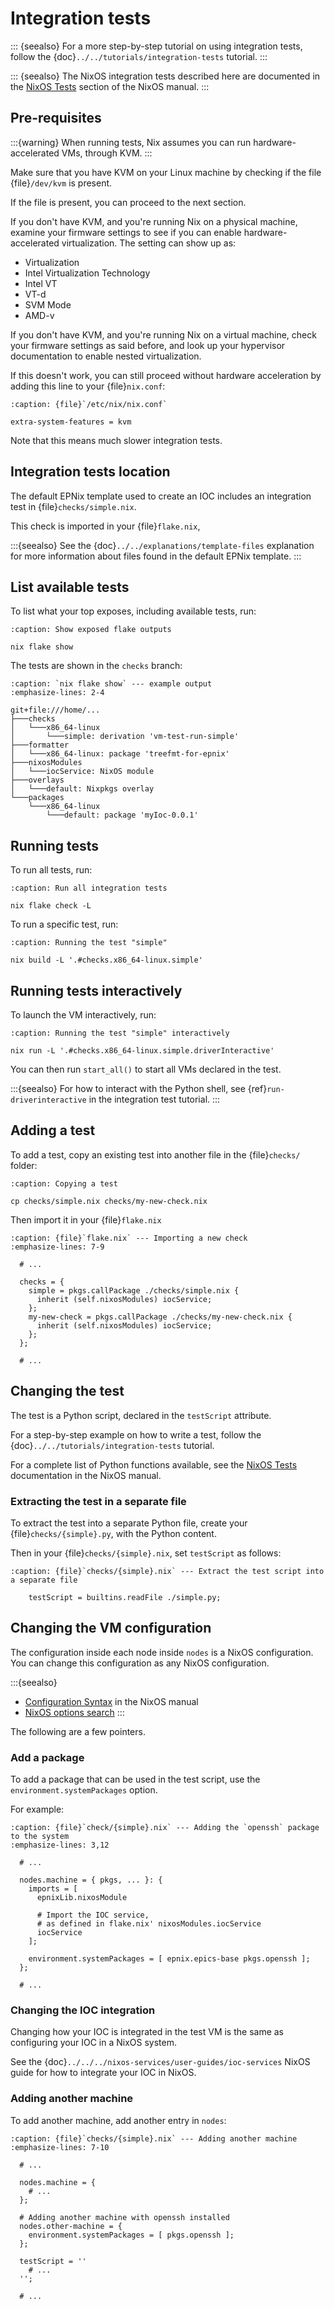 # Integration tests

::: {seealso}
For a more step-by-step tutorial on using integration tests,
follow the {doc}`../../tutorials/integration-tests` tutorial.
:::

::: {seealso}
The NixOS integration tests described here are documented in the [NixOS Tests] section
of the NixOS manual.
:::

## Pre-requisites

:::{warning}
When running tests,
Nix assumes you can run hardware-accelerated VMs,
through KVM.
:::

Make sure that you have KVM on your Linux machine
by checking if the file {file}`/dev/kvm` is present.

If the file is present,
you can proceed to the next section.

If you don't have KVM,
and you're running Nix on a physical machine,
examine your firmware settings
to see if you can enable hardware-accelerated virtualization.
The setting can show up as:

- Virtualization
- Intel Virtualization Technology
- Intel VT
- VT-d
- SVM Mode
- AMD-v

If you don't have KVM,
and you're running Nix on a virtual machine,
check your firmware settings
as said before,
and look up your hypervisor documentation
to enable nested virtualization.

If this doesn't work,
you can still proceed without hardware acceleration
by adding this line to your {file}`nix.conf`:

```{code-block} dosini
:caption: {file}`/etc/nix/nix.conf`

extra-system-features = kvm
```

Note that this means much slower integration tests.

## Integration tests location

The default EPNix template used to create an IOC
includes an integration test in {file}`checks/simple.nix`.

This check is imported in your {file}`flake.nix`,

:::{seealso}
See the {doc}`../../explanations/template-files` explanation
for more information about files found in the default EPNix template.
:::

## List available tests

To list what your top exposes,
including available tests,
run:

```{code-block} bash
:caption: Show exposed flake outputs

nix flake show
```

The tests are shown in the `checks` branch:

```{code-block} console
:caption: `nix flake show` --- example output
:emphasize-lines: 2-4

git+file:///home/...
├───checks
│   └───x86_64-linux
│       └───simple: derivation 'vm-test-run-simple'
├───formatter
│   └───x86_64-linux: package 'treefmt-for-epnix'
├───nixosModules
│   └───iocService: NixOS module
├───overlays
│   └───default: Nixpkgs overlay
└───packages
    └───x86_64-linux
        └───default: package 'myIoc-0.0.1'
```

## Running tests

To run all tests,
run:

```{code-block} bash
:caption: Run all integration tests

nix flake check -L
```

To run a specific test,
run:

```{code-block} bash
:caption: Running the test "simple"

nix build -L '.#checks.x86_64-linux.simple'
```

## Running tests interactively

To launch the VM interactively,
run:

```{code-block} bash
:caption: Running the test "simple" interactively

nix run -L '.#checks.x86_64-linux.simple.driverInteractive'
```

You can then run `start_all()` to start all VMs declared in the test.

:::{seealso}
For how to interact with the Python shell,
see {ref}`run-driverinteractive` in the integration test tutorial.
:::

## Adding a test

To add a test,
copy an existing test into another file in the {file}`checks/` folder:

```{code-block} bash
:caption: Copying a test

cp checks/simple.nix checks/my-new-check.nix
```

Then import it in your {file}`flake.nix`

```{code-block} nix
:caption: {file}`flake.nix` --- Importing a new check
:emphasize-lines: 7-9

  # ...

  checks = {
    simple = pkgs.callPackage ./checks/simple.nix {
      inherit (self.nixosModules) iocService;
    };
    my-new-check = pkgs.callPackage ./checks/my-new-check.nix {
      inherit (self.nixosModules) iocService;
    };
  };

  # ...
```

## Changing the test

The test is a Python script,
declared in the `testScript` attribute.

For a step-by-step example on how to write a test,
follow the {doc}`../../tutorials/integration-tests` tutorial.

For a complete list of Python functions available,
see the [NixOS Tests] documentation in the NixOS manual.

### Extracting the test in a separate file

To extract the test into a separate Python file,
create your {file}`checks/{simple}.py`,
with the Python content.

Then in your {file}`checks/{simple}.nix`,
set `testScript` as follows:

```{code-block} nix
:caption: {file}`checks/{simple}.nix` --- Extract the test script into a separate file

    testScript = builtins.readFile ./simple.py;
```

## Changing the VM configuration

The configuration inside each node inside `nodes` is a NixOS configuration.
You can change this configuration as any NixOS configuration.

:::{seealso}
- [Configuration Syntax] in the NixOS manual
- [NixOS options search]
:::

The following are a few pointers.

### Add a package

To add a package that can be used in the test script,
use the `environment.systemPackages` option.

For example:

```{code-block} nix
:caption: {file}`check/{simple}.nix` --- Adding the `openssh` package to the system
:emphasize-lines: 3,12

  # ...

  nodes.machine = { pkgs, ... }: {
    imports = [
      epnixLib.nixosModule

      # Import the IOC service,
      # as defined in flake.nix' nixosModules.iocService
      iocService
    ];

    environment.systemPackages = [ epnix.epics-base pkgs.openssh ];
  };

  # ...
```

### Changing the IOC integration

Changing how your IOC is integrated in the test VM
is the same as configuring your IOC in a NixOS system.

See the {doc}`../../../nixos-services/user-guides/ioc-services` NixOS guide
for how to integrate your IOC in NixOS.

### Adding another machine

To add another machine,
add another entry in `nodes`:

```{code-block} nix
:caption: {file}`checks/{simple}.nix` --- Adding another machine
:emphasize-lines: 7-10

  # ...

  nodes.machine = {
    # ...
  };

  # Adding another machine with openssh installed
  nodes.other-machine = {
    environment.systemPackages = [ pkgs.openssh ];
  };

  testScript = ''
    # ...
  '';

  # ...
```

  [Configuration Syntax]: https://nixos.org/manual/nixos/stable/#sec-configuration-syntax
  [NixOS Tests]: https://nixos.org/manual/nixos/stable/index.html#sec-nixos-tests
  [NixOS options search]: https://search.nixos.org/options
